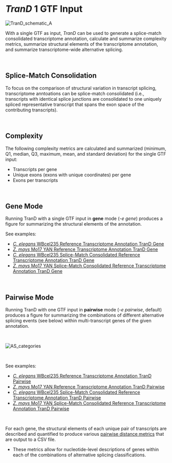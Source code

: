 
# _TranD_ 1 GTF Input

![TranD_schematic_A](TranD_schematic_A_white_bg.png)

With a single GTF as input, _TranD_ can be used to generate a splice-match consolidated transcriptome annotation, calculate and summarize complexity metrics, summarize structural elements of the transcriptome annotation, and summarize transcriptome-wide alternative splicing.

<br>

## Splice-Match Consolidation

To focus on the comparison of structural variation in transcript splicing, transcriptome anntoations can be splice-match consolidated (i.e., transcripts with identical splice junctions are consolidated to one uniquely spliced representative transcript that spans the exon space of the contributing transcripts).

<br>

## Complexity
The following complexity metrics are calculated and summarized (minimum, Q1, median, Q3, maximum, mean, and standard deviation) for the single GTF input:
* Transcripts per gene
* Unique exons (exons with unique coordinates) per gene
* Exons per transcripts

<br>

## Gene Mode
Running TranD with a single GTF input in __gene__ mode (_-e gene_) produces a figure for summarizing the structural elements of the annotation.

See examples:

* [_C. elegans_ WBcel235 Reference Transcriptome Annotation TranD Gene](celegans_WBcel235_ref_trand_gene)
* [_Z. mays_ Mo17 YAN Reference Transcriptome Annotation TranD Gene](maize_mo17_YAN_ref_trand_gene)
* [_C. elegans_ WBcel235 Splice-Match Consolidated Reference Transcriptome Annotation TranD Gene](celegans_WBcel235_splice_match_consol_ref_trand_gene)
* [_Z. mays_ Mo17 YAN Splice-Match Consolidated Reference Transcriptome Annotation TranD Gene](maize_mo17_YAN_splice_match_consol_ref_trand_gene)

<br>

## Pairwise Mode
Running TranD with one GTF input in __pairwise__ mode (_-e pairwise_, default) produces a figure for summarizing the combinations of different alternative splicing events (see below) within multi-transcript genes of the given annotation.

<br>

![AS_categories](../AS_categories.png)

<br>

See examples:

* [_C. elegans_ WBcel235 Reference Transcriptome Annotation TranD Pairwise](celegans_WBcel235_ref_trand_pairwise)
* [_Z. mays_ Mo17 YAN Reference Transcriptome Annotation TranD Pairwise](maize_mo17_YAN_ref_trand_pairwise)
* [_C. elegans_ WBcel235 Splice-Match Consolidated Reference Transcriptome Annotation TranD Pairwise](celegans_WBcel235_splice_match_consol_ref_trand_pairwise)
* [_Z. mays_ Mo17 YAN Splice-Match Consolidated Reference Transcriptome Annotation TranD Pairwise](maize_mo17_YAN_splice_match_consol_ref_trand_pairwise)

<br>

For each gene, the structural elements of each unique pair of transcripts are described and quantified to produce various [pairwise distance metrics](../transcript_distance_column_descriptions.xlsx) that are output to a CSV file.

* These metrics allow for nucleotide-level descriptions of genes within each of the combinations of alternative splicing classifications.
